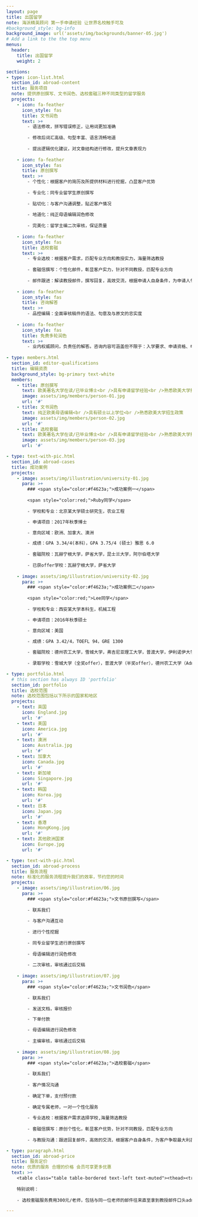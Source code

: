 ```yaml
---
layout: page
title: 出国留学
note: 海派精英顾问 第一手申请经验 让世界名校触手可及
#background_style: bg-info
background_image: url('assets/img/backgrounds/banner-05.jpg')
# Add a link to the the top menu
menus:
  header:
    title: 出国留学
    weight: 2

sections:
- type: icon-list.html
  section_id: abroad-content
  title: 服务项目
  note: 提供原创撰写、文书润色、选校套磁三种不同类型的留学服务
  projects:
    - icon: fa-feather
      icon_style: fas
      title: 文书润色
      text: >+
        - 语法修改，拼写错误修正，让用词更加准确
        
        - 修改后词汇高级、句型丰富、语言流畅地道
        
        - 提出逻辑优化建议，对文章结构进行修改，提升文章表现力
        
    - icon: fa-feather
      icon_style: fas
      title: 原创撰写
      text: >+
        - 个性化：根据客户的简历及所提供材料进行挖掘，凸显客户优势
        
        - 专业化：同专业留学生原创撰写
        
        - 贴切化：与客户沟通调整，贴近客户情况
        
        - 地道化：纯正母语编辑润色修改
        
        - 完美化：留学主编二次审核，保证质量
        
    - icon: fa-feather
      icon_style: fas
      title: 选校套磁
      text: >+
        - 专业选校：根据客户需求，匹配专业方向和教授实力，海量筛选教授
        
        - 套磁信撰写：个性化邮件，彰显客户实力，针对不同教授，匹配专业方向
        
        - 邮件跟进：解读教授邮件，撰写回复，高效交流，根据申请人自身条件，为申请人争取最大利益
        
    - icon: fa-feather
      icon_style: fas
      title: 咨询解答
      text: >+
        - 品控编辑：全面审核稿件的语法、句意及与原文的忠实度
        
    - icon: fa-feather
      icon_style: fas
      title: 免费多轮润色
      text: >+
        - 业内权威顾问，负责任的解答。咨询内容可涵盖但不限于：入学要求、申请资格、申请材料准备要求；留学花费、前期时间安排；意向院校比对等
        
- type: members.html
  section_id: editor-qualifications
  title: 编辑资质
  background_style: bg-primary text-white
  members:
    - title: ​原创撰写
      text: 欧美著名大学在读/已毕业博士<br />具有申请留学经验<br />熟悉欧美大学招生政策
      image: assets/img/members/person-01.jpg
      url: '#'
    - title: 文书润色
      text: 纯正欧美母语编辑<br />具有硕士以上学位<br />熟悉欧美大学招生政策
      image: assets/img/members/person-02.jpg
      url: '#'
    - title: 选校套磁
      text: 欧美著名大学在读/已毕业博士<br />具有申请留学经验<br />熟悉欧美大学招生政策
      image: assets/img/members/person-03.jpg
      url: '#'

- type: text-with-pic.html
  section_id: abroad-cases
  title: 成功案例
  projects:
    - image: assets/img/illustration/university-01.jpg
      para: >+
        ### <span style="color:#f4623a;">成功案例一</span>
        
        <span style="color:red;">Ruby同学</span>
        
        - 学校和专业：北京某大学硕士研究生，农业工程

        - 申请项目：2017年秋季博士

        - 意向区域：欧洲、加拿大、澳洲

        - 成绩：GPA 3.34/4(本科），GPA 3.75/4 (硕士）雅思 6.0
        
        - 套磁院校：瓦赫宁根大学，萨省大学，昆士兰大学，阿尔伯塔大学
        
        - 已获offer学校：瓦赫宁根大学，萨省大学
        
    - image: assets/img/illustration/university-02.jpg
      para: >+
        ### <span style="color:#f4623a;">成功案例二</span>
        
        <span style="color:red;">Lee同学</span>
        
        - 学校和专业：西安某大学本科生，机械工程

        - 申请项目：2016年秋季硕士

        - 意向区域：美国

        - 成绩：GPA 3.42/4，TOEFL 94，GRE 1300
        
        - 套磁院校：德州农工大学，雪城大学，弗吉尼亚理工大学，普渡大学，伊利诺伊大学厄巴纳-香槟分校，密歇根州立大学，圣地亚哥大学
        
        - 录取学校：雪城大学（全奖offer），普渡大学（半奖offer），德州农工大学（Admission），圣地亚哥大学（Admission）

- type: portfolio.html
  # this section has always ID 'portfolio'
  section_id: portfolio
  title: 选校范围
  note: 选校范围包括以下所示的国家和地区
  projects:
    - text: 英国
      icon: England.jpg
      url: '#'
    - text: 美国
      icon: America.jpg
      url: '#'
    - text: 澳洲
      icon: Australia.jpg
      url: '#'
    - text: 加拿大
      icon: Canada.jpg
      url: '#'
    - text: 新加坡
      icon: Singapore.jpg
      url: '#'
    - text: 韩国
      icon: Korea.jpg
      url: '#'
    - text: 日本
      icon: Japan.jpg
      url: '#'
    - text: 香港
      icon: HongKong.jpg
      url: '#'
    - text: 其他欧洲国家
      icon: Europe.jpg
      url: '#'

- type: text-with-pic.html
  section_id: abroad-process
  title: 服务流程
  note: 标准化的服务流程提升我们的效率，节约您的时间
  projects:
    - image: assets/img/illustration/06.jpg
      para: >+
        ### <span style="color:#f4623a;">文书原创撰写</span>
      
        - 联系我们
        
        - 与客户沟通互动
        
        - 进行个性挖掘
        
        - 同专业留学生进行原创撰写
        
        - 母语编辑进行润色修改
        
        - 二次审核，审核通过后交稿
        
    - image: assets/img/illustration/07.jpg
      para: >+
        ### <span style="color:#f4623a;">文书润色</span>
      
        - 联系我们

        - 发送文档，审核报价

        - 下单付款

        - 母语编辑进行润色修改
        
        - 主编审核，审核通过后交稿
        
    - image: assets/img/illustration/08.jpg
      para: >+
        ### <span style="color:#f4623a;">选校套磁</span>
      
        - 联系我们
        
        - 客户情况沟通
        
        - 确定下单，支付预付款
        
        - 确定专属老师，一对一个性化服务
        
        - 专业选校：根据客户需求选择学校,海量筛选教授
        
        - 套磁信撰写：原创个性化，彰显客户优势，针对不同教授，匹配专业方向
        
        - 与教授沟通：跟进回复邮件，高效的交流，根据客户自身条件，为客户争取最大利益

- type: paragraph.html
  section_id: abroad-price
  title: 服务定价
  note: 优质的服务 合理的价格 会员可享更多优惠
  text: >+
    <table class="table table-bordered text-left text-muted"><thead><tr><th>服务类型</th><th>非会员价</th><th>会员价</th></tr></thead><tbody><tr><th>文书润色</th><td>300元/千词</td><td>270元/千词</td></tr><tr><th>文书撰写</th><td>880元/千词</td><td>800元/千词</td></tr><tr><th>选校套磁</th><td>300元/老师</td><td>270元/老师</td></tr></tbody></table>
    
    特别说明：
    
    - 选校套磁服务费用300元/老师，包括与同一位老师的邮件往来直至拿到教授邮件口头admission或offer或rejection，套磁成功加收1080元/免学费offer，680元/admission

---
```


